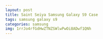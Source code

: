 ```yaml
---
layout: post
title: Saint Seiya Samsung Galaxy S9 Case
tags: samsung galaxy s9
categories: samsung
img: 1rrJo4rfGdHwZTNZSWlwPwOi8ADwf1QNh
---
```

